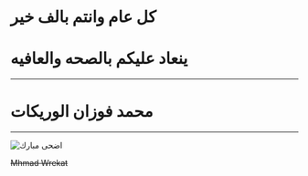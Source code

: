 #       **كل عام وانتم بالف خير**
#       **ينعاد عليكم بالصحه والعافيه** 
---
# **محمد فوزان الوريكات**
---
![اضحى مبارك](https://emypost.com/wp-content/uploads/2020/07/446532-lIgtz-1534024277-%D8%A7%D8%B6%D8%AD%D9%89-.jpg)

~~Mhmad Wrekat~~